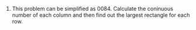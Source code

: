 1. This problem can be simplified as 0084. Calculate the coninuous number of each column and then find out the largest rectangle for each row.